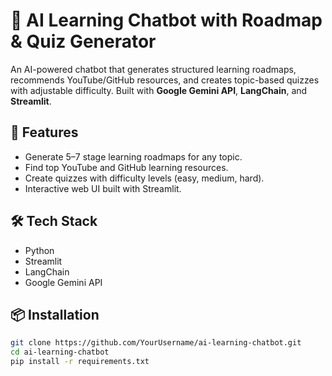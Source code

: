 # 🧠 AI Learning Chatbot with Roadmap & Quiz Generator

An AI-powered chatbot that generates structured learning roadmaps, recommends YouTube/GitHub resources, and creates topic-based quizzes with adjustable difficulty. Built with **Google Gemini API**, **LangChain**, and **Streamlit**.

## 🚀 Features
- Generate 5–7 stage learning roadmaps for any topic.
- Find top YouTube and GitHub learning resources.
- Create quizzes with difficulty levels (easy, medium, hard).
- Interactive web UI built with Streamlit.

## 🛠 Tech Stack
- Python
- Streamlit
- LangChain
- Google Gemini API

## 📦 Installation
```bash
git clone https://github.com/YourUsername/ai-learning-chatbot.git
cd ai-learning-chatbot
pip install -r requirements.txt
